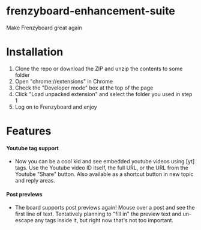 # frenzyboard-enhancement-suite
Make Frenzyboard great again

# Installation
1. Clone the repo or download the ZIP and unzip the contents to some folder
2. Open "chrome://extensions" in Chrome
3. Check the "Developer mode" box at the top of the page
4. Click "Load unpacked extension" and select the folder you used in step 1
5. Log on to Frenzyboard and enjoy

# Features
#### Youtube tag support
* Now you can be a cool kid and see embedded youtube videos using [yt] tags. Use the Youtube video ID itself, the full URL, or the URL from the Youtube "Share" button. Also available as a shortcut button in new topic and reply areas.
#### Post previews
* The board supports post previews again! Mouse over a post and see the first line of text. Tentatively planning to "fill in" the preview text and un-escape any tags inside it, but right now that's not too important.
